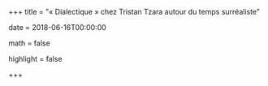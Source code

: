 +++
title = "« Dialectique » chez Tristan Tzara autour du temps surréaliste"

date = 2018-06-16T00:00:00

math = false

highlight = false




+++
